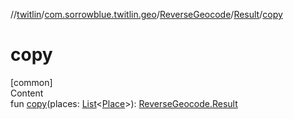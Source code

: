 //[twitlin](../../../index.md)/[com.sorrowblue.twitlin.geo](../../index.md)/[ReverseGeocode](../index.md)/[Result](index.md)/[copy](copy.md)



# copy  
[common]  
Content  
fun [copy](copy.md)(places: [List](https://kotlinlang.org/api/latest/jvm/stdlib/kotlin.collections/-list/index.html)<[Place](../../../com.sorrowblue.twitlin.objects/-place/index.md)>): [ReverseGeocode.Result](index.md)  



